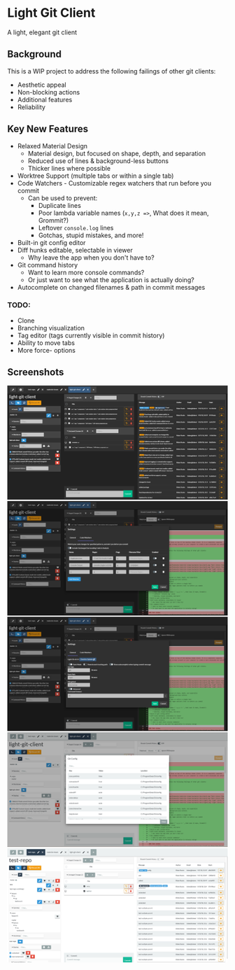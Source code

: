 # Light Git Client
A light, elegant git client

## Background
This is a WIP project to address the following failings of other git clients:
* Aesthetic appeal
* Non-blocking actions
* Additional features
* Reliability

## Key New Features
* Relaxed Material Design
   * Material design, but focused on shape, depth, and separation
   * Reduced use of lines & background-less buttons
   * Thicker lines where possible
* Worktree Support (multiple tabs or within a single tab)
* Code Watchers - Customizable regex watchers that run before you commit
   * Can be used to prevent:
     * Duplicate lines
     * Poor lambda variable names (` x,y,z => `, What does it mean, Grommit?)
     * Leftover `console.log` lines
     * Gotchas, stupid mistakes, and more!
* Built-in git config editor
* Diff hunks editable, selectable in viewer
   * Why leave the app when you don't have to?
* Git command history
   * Want to learn more console commands?
   * Or just want to see what the application is actually doing?
* Autocomplete on changed filenames & path in commit messages

### TODO:
* Clone
* Branching visualization
* Tag editor (tags currently visible in commit history)
* Ability to move tabs
* More force- options

## Screenshots
![alt text](https://github.com/Blakenator/light-git-client/raw/master/docs/dark1.png "Dark Main Screen")
![alt text](https://github.com/Blakenator/light-git-client/raw/master/docs/dark2.png "Dark with diff and code watchers")
![alt text](https://github.com/Blakenator/light-git-client/raw/master/docs/dark3.png "Dark with settings menu")
![alt text](https://github.com/Blakenator/light-git-client/raw/master/docs/light1.png "Light with git config screen")
![alt text](https://github.com/Blakenator/light-git-client/raw/master/docs/light2.png "Light Main Screen")
